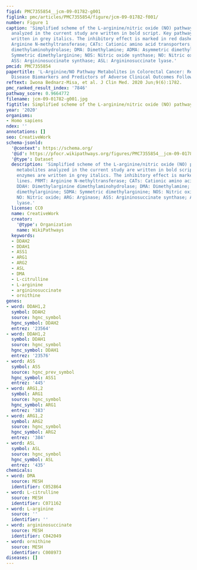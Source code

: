 ```yaml
---
figid: PMC7355854__jcm-09-01782-g001
figlink: pmc/articles/PMC7355854/figure/jcm-09-01782-f001/
number: Figure 1
caption: 'Simplified scheme of the L-arginine/nitric oxide (NO) pathway. Pathway metabolites
  analyzed in the current study are written in bold script. Key pathway enzymes are
  written in grey italics. The inhibitory effect is marked in red dashed lines. PRMT:
  Arginine N-methyltransferase; CATs: Cationic amino acid transporters; DDAH: Dimethylarginine
  dimethylaminohydrolase; DMA: Dimethylamine; ADMA: Asymmetric dimethylarginine; SDMA:
  Symmetric dimethylarginine; NOS: Nitric oxide synthase; NO: Nitric oxide; ARG: Arginase;
  ASS: Argininosuccinate synthase; ASL: Argininosuccinate lyase.'
pmcid: PMC7355854
papertitle: 'L-Arginine/NO Pathway Metabolites in Colorectal Cancer: Relevance as
  Disease Biomarkers and Predictors of Adverse Clinical Outcomes Following Surgery.'
reftext: Iwona Bednarz-Misa, et al. J Clin Med. 2020 Jun;9(6):1782.
pmc_ranked_result_index: '7846'
pathway_score: 0.9664772
filename: jcm-09-01782-g001.jpg
figtitle: Simplified scheme of the L-arginine/nitric oxide (NO) pathway
year: '2020'
organisms:
- Homo sapiens
ndex: ''
annotations: []
seo: CreativeWork
schema-jsonld:
  '@context': https://schema.org/
  '@id': https://pfocr.wikipathways.org/figures/PMC7355854__jcm-09-01782-g001.html
  '@type': Dataset
  description: 'Simplified scheme of the L-arginine/nitric oxide (NO) pathway. Pathway
    metabolites analyzed in the current study are written in bold script. Key pathway
    enzymes are written in grey italics. The inhibitory effect is marked in red dashed
    lines. PRMT: Arginine N-methyltransferase; CATs: Cationic amino acid transporters;
    DDAH: Dimethylarginine dimethylaminohydrolase; DMA: Dimethylamine; ADMA: Asymmetric
    dimethylarginine; SDMA: Symmetric dimethylarginine; NOS: Nitric oxide synthase;
    NO: Nitric oxide; ARG: Arginase; ASS: Argininosuccinate synthase; ASL: Argininosuccinate
    lyase.'
  license: CC0
  name: CreativeWork
  creator:
    '@type': Organization
    name: WikiPathways
  keywords:
  - DDAH2
  - DDAH1
  - ASS1
  - ARG1
  - ARG2
  - ASL
  - DMA
  - L-citrulline
  - L-arginine
  - argininosuccinate
  - ornithine
genes:
- word: DDAH1,2
  symbol: DDAH2
  source: hgnc_symbol
  hgnc_symbol: DDAH2
  entrez: '23564'
- word: DDAH1,2
  symbol: DDAH1
  source: hgnc_symbol
  hgnc_symbol: DDAH1
  entrez: '23576'
- word: ASS
  symbol: ASS
  source: hgnc_prev_symbol
  hgnc_symbol: ASS1
  entrez: '445'
- word: ARG1,2
  symbol: ARG1
  source: hgnc_symbol
  hgnc_symbol: ARG1
  entrez: '383'
- word: ARG1,2
  symbol: ARG2
  source: hgnc_symbol
  hgnc_symbol: ARG2
  entrez: '384'
- word: ASL
  symbol: ASL
  source: hgnc_symbol
  hgnc_symbol: ASL
  entrez: '435'
chemicals:
- word: DMA
  source: MESH
  identifier: C052864
- word: L-citrulline
  source: MESH
  identifier: C071162
- word: L-arginine
  source: ''
  identifier: ''
- word: argininosuccinate
  source: MESH
  identifier: C042049
- word: ornithine
  source: MESH
  identifier: C008973
diseases: []
---
```

